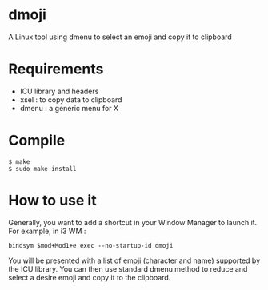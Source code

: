 # dmoji
A Linux tool using dmenu to select an emoji and copy it to clipboard

# Requirements

* ICU library and headers
* xsel : to copy data to clipboard
* dmenu : a generic menu for X


# Compile

```
$ make
$ sudo make install
```

# How to use it

Generally, you want to add a shortcut in your Window Manager to launch it. For example, in i3 WM :

```
bindsym $mod+Mod1+e exec --no-startup-id dmoji
```

You will be presented with a list of emoji (character and name) supported by the ICU library. You can then use standard dmenu method to reduce and select a desire emoji and copy it to the clipboard.
